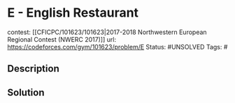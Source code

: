 # E - English Restaurant

contest: [[CFICPC/101623/101623|2017-2018 Northwestern European Regional Contest (NWERC 2017)]]
url: https://codeforces.com/gym/101623/problem/E
Status: #UNSOLVED
Tags: #

## Description

## Solution

